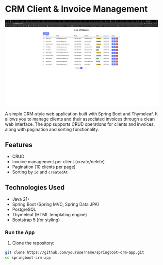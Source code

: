 # CRM Client & Invoice Management

![Screenshot](./screenshot.png)

A simple CRM-style web application built with Spring Boot and Thymeleaf. It allows you to manage clients and their associated invoices through a clean web interface. The app supports CRUD operations for clients and invoices, along with pagination and sorting functionality.

## Features

- CRUD
- Invoice management per client (create/delete)
- Pagination (10 clients per page)
- Sorting by `id` and `createdAt`

## Technologies Used

- Java 21+
- Spring Boot (Spring MVC, Spring Data JPA)
- PostgreSQL
- Thymeleaf (HTML templating engine)
- Bootstrap 5 (for styling)

### Run the App

1. Clone the repository:

```bash
git clone https://github.com/yourusername/springboot-crm-app.git
cd springboot-crm-app
